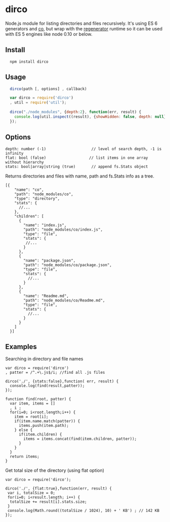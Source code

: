 dirco
=====
Node.js module for listing directories and files recursively. It's using ES 6 generators and [co](https://github.com/visionmedia/co), but wrap with the [regenerator](https://github.com/facebook/regenerator) runtime so it can be used with ES 5 engines like node 0.10 or below.

## Install
```
  npm install dirco
```

## Usage
```js
  dirco(path [, options] , callback)
```

```js
  var dirco = require('dirco')
  , util = require('util');
  
  dirco("./node_modules", {depth:2}, function(err, result) {
    console.log(util.inspect((result), {showHidden: false, depth: null}));
  });
```

## Options
````
depth: number (-1)                    // level of search depth, -1 is infinity
flat: bool (false)                   // list items in one array without hierarchy
stats: bool|array|string (true)       // append fs.Stats object
`````

Returns directories and files with name, path and fs.Stats info as a tree. 
```
[{
    "name": "co",
    "path": "node_modules/co",
    "type": "directory",
    "stats": {
      //...
    },
    "children": [
      {
        "name": "index.js",
        "path": "node_modules/co/index.js",
        "type": "file",
        "stats": {
         //...
        }
      },
      {
        "name": "package.json",
        "path": "node_modules/co/package.json",
        "type": "file",
        "stats": {
          //...
        }
      },
      {
        "name": "Readme.md",
        "path": "node_modules/co/Readme.md",
        "type": "file",
        "stats": {
          //...
        }
      }
    ]
  }]
  ```
  
## Examples
Searching in directory and file names
````
var dirco = require('dirco')
, patter = /^.+\.js$/i; //find all .js files

dirco('./', {stats:false},function( err, result) {
  console.log(find(result,patter)); 
});

function find(root, patter) {
  var item, items = []
  , i ;
  for(i=0; i<root.length;i++) {
    item = root[i];
    if(item.name.match(patter)) {
      items.push(item.path);
    } else {
      if(item.children) {
        items = items.concat(find(item.children, patter));
      }
    }
  }
  return items;
}

````

Get total size of the directory (using flat option)
```
var dirco = require('dirco');

dirco('./', {flat:true},function(err, result) {
 var i, totalSize = 0;
 for(i=0; i<result.length; i++) {
  totalSize += result[i].stats.size;
 }
 console.log(Math.round((totalSize / 1024), 10) + ' KB') ; // 142 KB
});


```
